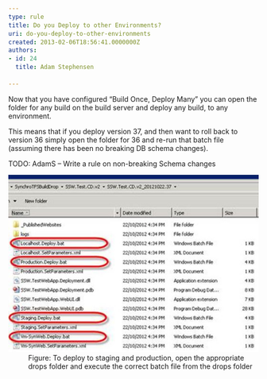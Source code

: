 ```yaml
---
type: rule
title: Do you Deploy to other Environments?
uri: do-you-deploy-to-other-environments
created: 2013-02-06T18:56:41.0000000Z
authors:
- id: 24
  title: Adam Stephensen

---
```


 
Now that you have configured “Build Once, Deploy Many” you can open the folder for any build on the build server and deploy any build, to any environment.
 
This means that if you deploy version 37, and then want to roll back to version 36 simply open the folder for 36 and re-run that batch file (assuming there has been no breaking DB schema changes).

TODO: AdamS – Write a rule on non-breaking Schema changes
<dl class="image"><dt><img src="deploy-other-environments.jpg" alt=""></dt><dd>Figure: To deploy to staging and production, open the appropriate drops folder and execute the correct batch file from the drops folder</dd></dl>
